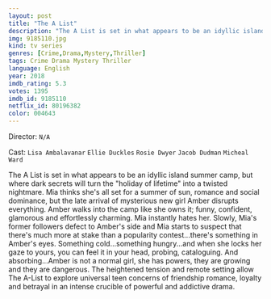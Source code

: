 ```yaml
---
layout: post
title: "The A List"
description: "The A List is set in what appears to be an idyllic island summer camp, but where dark secrets will turn the holiday of lifetime into a twisted nightmare. Mia thinks she's all set for a summer of sun, romance and social dominance, but the late arrival of mysterious new girl Amber disrupts everything. Amber walks into the camp like she owns it; funny, confident, glamorous and effortlessly charming. Mia instantly hates her. Slowly, Mia's former foll.."
img: 9185110.jpg
kind: tv series
genres: [Crime,Drama,Mystery,Thriller]
tags: Crime Drama Mystery Thriller 
language: English
year: 2018
imdb_rating: 5.3
votes: 1395
imdb_id: 9185110
netflix_id: 80196382
color: 004643
---
```

Director: `N/A`  

Cast: `Lisa Ambalavanar` `Ellie Duckles` `Rosie Dwyer` `Jacob Dudman` `Micheal Ward` 

The A List is set in what appears to be an idyllic island summer camp, but where dark secrets will turn the "holiday of lifetime" into a twisted nightmare. Mia thinks she's all set for a summer of sun, romance and social dominance, but the late arrival of mysterious new girl Amber disrupts everything. Amber walks into the camp like she owns it; funny, confident, glamorous and effortlessly charming. Mia instantly hates her. Slowly, Mia's former followers defect to Amber's side and Mia starts to suspect that there's much more at stake than a popularity contest...there's something in Amber's eyes. Something cold...something hungry...and when she locks her gaze to yours, you can feel it in your head, probing, cataloguing. And absorbing...Amber is not a normal girl, she has powers, they are growing and they are dangerous. The heightened tension and remote setting allow The A-List to explore universal teen concerns of friendship romance, loyalty and betrayal in an intense crucible of powerful and addictive drama.